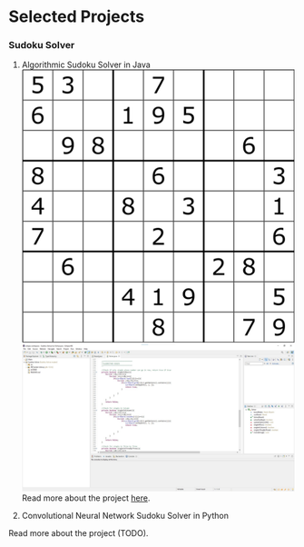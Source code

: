 # Selected Projects

### Sudoku Solver
1. Algorithmic Sudoku Solver in Java
![Sudoku Image](/images/sudokuboard1.png) ![Code Image](/images/JavaSudoku1.jpg)
Read more about the project [here](/Sudoku-Solver).

2. Convolutional Neural Network Sudoku Solver in Python 

Read more about the project (TODO).
